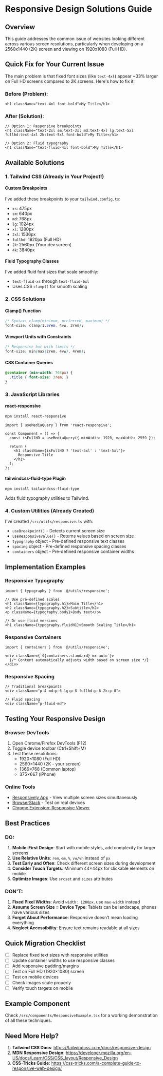 # Responsive Design Solutions Guide

## Overview
This guide addresses the common issue of websites looking different across various screen resolutions, particularly when developing on a 2560x1440 (2K) screen and viewing on 1920x1080 (Full HD).

## Quick Fix for Your Current Issue

The main problem is that fixed font sizes (like `text-4xl`) appear ~33% larger on Full HD screens compared to 2K screens. Here's how to fix it:

### Before (Problem):
```tsx
<h1 className="text-4xl font-bold">My Title</h1>
```

### After (Solution):
```tsx
// Option 1: Responsive breakpoints
<h1 className="text-2xl sm:text-3xl md:text-4xl lg:text-5xl fullhd:text-4xl 2k:text-5xl font-bold">My Title</h1>

// Option 2: Fluid typography
<h1 className="text-fluid-4xl font-bold">My Title</h1>
```

## Available Solutions

### 1. **Tailwind CSS (Already in Your Project!)**

#### Custom Breakpoints
I've added these breakpoints to your `tailwind.config.ts`:
- `xs`: 475px
- `sm`: 640px  
- `md`: 768px
- `lg`: 1024px
- `xl`: 1280px
- `2xl`: 1536px
- `fullhd`: 1920px (Full HD)
- `2k`: 2560px (Your dev screen)
- `4k`: 3840px

#### Fluid Typography Classes
I've added fluid font sizes that scale smoothly:
- `text-fluid-xs` through `text-fluid-6xl`
- Uses CSS `clamp()` for smooth scaling

### 2. **CSS Solutions**

#### Clamp() Function
```css
/* Syntax: clamp(minimum, preferred, maximum) */
font-size: clamp(1.5rem, 4vw, 3rem);
```

#### Viewport Units with Constraints
```css
/* Responsive but with limits */
font-size: min(max(2rem, 4vw), 4rem);
```

#### CSS Container Queries
```css
@container (min-width: 768px) {
  .title { font-size: 3rem; }
}
```

### 3. **JavaScript Libraries**

#### react-responsive
```bash
npm install react-responsive
```

```tsx
import { useMediaQuery } from 'react-responsive';

const Component = () => {
  const isFullHD = useMediaQuery({ minWidth: 1920, maxWidth: 2559 });
  
  return (
    <h1 className={isFullHD ? 'text-4xl' : 'text-5xl'}>
      Responsive Title
    </h1>
  );
};
```

#### tailwindcss-fluid-type Plugin
```bash
npm install tailwindcss-fluid-type
```

Adds fluid typography utilities to Tailwind.

### 4. **Custom Utilities (Already Created)**

I've created `/src/utils/responsive.ts` with:
- `useBreakpoint()` - Detects current screen size
- `useResponsiveValue()` - Returns values based on screen size
- `typography` object - Pre-defined responsive text classes
- `spacing` object - Pre-defined responsive spacing classes
- `containers` object - Pre-defined responsive container widths

## Implementation Examples

### Responsive Typography
```tsx
import { typography } from '@/utils/responsive';

// Use pre-defined scales
<h1 className={typography.h1}>Main Title</h1>
<h2 className={typography.h2}>Subtitle</h2>
<p className={typography.body}>Body text</p>

// Or use fluid versions
<h1 className={typography.fluidH1}>Smooth Scaling Title</h1>
```

### Responsive Containers
```tsx
import { containers } from '@/utils/responsive';

<div className={`${containers.standard} mx-auto`}>
  {/* Content automatically adjusts width based on screen size */}
</div>
```

### Responsive Spacing
```tsx
// Traditional breakpoints
<div className="p-4 md:p-6 lg:p-8 fullhd:p-6 2k:p-8">

// Fluid spacing
<div className="p-fluid-md">
```

## Testing Your Responsive Design

### Browser DevTools
1. Open Chrome/Firefox DevTools (F12)
2. Toggle device toolbar (Ctrl+Shift+M)
3. Test these resolutions:
   - 1920×1080 (Full HD)
   - 2560×1440 (2K - your screen)
   - 1366×768 (Common laptop)
   - 375×667 (iPhone)

### Online Tools
- [Responsively App](https://responsively.app/) - View multiple screen sizes simultaneously
- [BrowserStack](https://www.browserstack.com/) - Test on real devices
- [Chrome Extension: Responsive Viewer](https://chrome.google.com/webstore/detail/responsive-viewer/inmopeiepgfljkpkidclfgbgbmfcennb)

## Best Practices

### DO:
1. **Mobile-First Design**: Start with mobile styles, add complexity for larger screens
2. **Use Relative Units**: `rem`, `em`, `%`, `vw/vh` instead of `px`
3. **Test Early and Often**: Check different screen sizes during development
4. **Consider Touch Targets**: Minimum 44×44px for clickable elements on mobile
5. **Optimize Images**: Use `srcset` and `sizes` attributes

### DON'T:
1. **Fixed Pixel Widths**: Avoid `width: 1200px`, use `max-width` instead
2. **Assume Screen Size = Device Type**: Tablets can be landscape, phones have various sizes
3. **Forget About Performance**: Responsive doesn't mean loading everything
4. **Neglect Accessibility**: Ensure text remains readable at all sizes

## Quick Migration Checklist

- [ ] Replace fixed text sizes with responsive utilities
- [ ] Update container widths to use responsive classes
- [ ] Add responsive padding/margins
- [ ] Test on Full HD (1920×1080) screen
- [ ] Test on mobile devices
- [ ] Check images scale properly
- [ ] Verify touch targets on mobile

## Example Component

Check `/src/components/ResponsiveExample.tsx` for a working demonstration of all these techniques.

## Need More Help?

1. **Tailwind CSS Docs**: https://tailwindcss.com/docs/responsive-design
2. **MDN Responsive Design**: https://developer.mozilla.org/en-US/docs/Learn/CSS/CSS_layout/Responsive_Design
3. **CSS-Tricks Guide**: https://css-tricks.com/a-complete-guide-to-responsive-web-design/
